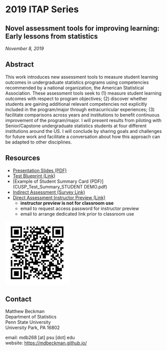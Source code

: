 # 2019 ITAP Series

## Novel assessment tools for improving learning: Early lessons from statistics

*November 8, 2019*

## Abstract

This work introduces new assessment tools to measure student learning outcomes in undergraduate statistics programs using competencies recommended by a national organization, the American Statistical Association. These assessment tools seek to (1) measure student learning outcomes with respect to program objectives; (2) discover whether students are gaining additional relevant competencies not explicitly included in the program/major through extracurricular experiences; (3) facilitate comparisons across years and institutions to benefit continuous improvement of the program/major. I will present results from piloting with Senior/Capstone undergraduate statistics students at four different institutions around the US. I will conclude by sharing goals and challenges for future work and facilitate a conversation about how this approach can be adapted to other disciplines.

## Resources


- [Presentation Slides (PDF)](201911-ITAP-cusp-assessment.pdf)
- [Test Blueprint (Link)](https://bit.ly/2lGxurK)
- [Example of Student Summary Card (PDF)](CUSP_Test_Summary_STUDENT DEMO.pdf)
- [Indirect Assessment (Survey Link)](https://pennstate.qualtrics.com/jfe/form/SV_73utHIevHKBFBiJ)
- [Direct Assessment Instructor Preview (Link)](https://pennstate.qualtrics.com/jfe/form/SV_09cemM9ifT96qoZ)
    - **instructor preview is not for classroom use**
    - email to request access password for instructor preview
    - email to arrange dedicated link prior to classroom use



![QR Code for presentation content](ITAP_QR.png)


## Contact

Matthew Beckman  
Department of Statistics  
Penn State University  
University Park, PA 16802  

email: mdb268 [at] psu [dot] edu  
website: <https://mdbeckman.github.io/>  


